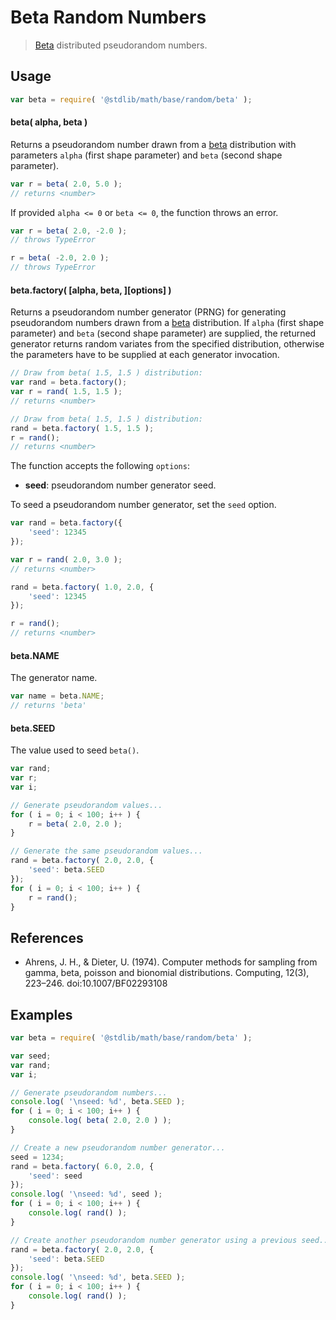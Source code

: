 # Beta Random Numbers

> [Beta][beta] distributed pseudorandom numbers.


<!-- <usage> -->

## Usage

``` javascript
var beta = require( '@stdlib/math/base/random/beta' );
```

#### beta( alpha, beta )

Returns a pseudorandom number drawn from a [beta][beta] distribution with parameters `alpha` (first shape parameter) and `beta` (second shape parameter).

``` javascript
var r = beta( 2.0, 5.0 );
// returns <number>
```

If provided `alpha <= 0` or `beta <= 0`, the function throws an error.

``` javascript
var r = beta( 2.0, -2.0 );
// throws TypeError

r = beta( -2.0, 2.0 );
// throws TypeError
```

#### beta.factory( \[alpha, beta, \]\[options\] )

Returns a pseudorandom number generator (PRNG) for generating pseudorandom numbers drawn from a [beta][beta] distribution. If `alpha` (first shape parameter) and `beta` (second shape parameter) are supplied, the returned generator returns random variates from the specified distribution, otherwise the parameters have to be supplied at each generator invocation.

``` javascript
// Draw from beta( 1.5, 1.5 ) distribution:
var rand = beta.factory();
var r = rand( 1.5, 1.5 );
// returns <number>

// Draw from beta( 1.5, 1.5 ) distribution:
rand = beta.factory( 1.5, 1.5 );
r = rand();
// returns <number>
```

The function accepts the following `options`:

* __seed__: pseudorandom number generator seed.

To seed a pseudorandom number generator, set the `seed` option.

``` javascript
var rand = beta.factory({
    'seed': 12345
});

var r = rand( 2.0, 3.0 );
// returns <number>

rand = beta.factory( 1.0, 2.0, {
    'seed': 12345
});

r = rand();
// returns <number>
```

#### beta.NAME

The generator name.

``` javascript
var name = beta.NAME;
// returns 'beta'
```

#### beta.SEED

The value used to seed `beta()`.

``` javascript
var rand;
var r;
var i;

// Generate pseudorandom values...
for ( i = 0; i < 100; i++ ) {
    r = beta( 2.0, 2.0 );
}

// Generate the same pseudorandom values...
rand = beta.factory( 2.0, 2.0, {
    'seed': beta.SEED
});
for ( i = 0; i < 100; i++ ) {
    r = rand();
}
```

<!-- </usage> -->

<!-- <references> -->

## References

* Ahrens, J. H., & Dieter, U. (1974). Computer methods for sampling from gamma, beta, poisson and bionomial distributions. Computing, 12(3), 223–246. doi:10.1007/BF02293108


<!-- </references> -->


<!-- <examples> -->

## Examples

``` javascript
var beta = require( '@stdlib/math/base/random/beta' );

var seed;
var rand;
var i;

// Generate pseudorandom numbers...
console.log( '\nseed: %d', beta.SEED );
for ( i = 0; i < 100; i++ ) {
    console.log( beta( 2.0, 2.0 ) );
}

// Create a new pseudorandom number generator...
seed = 1234;
rand = beta.factory( 6.0, 2.0, {
    'seed': seed
});
console.log( '\nseed: %d', seed );
for ( i = 0; i < 100; i++ ) {
    console.log( rand() );
}

// Create another pseudorandom number generator using a previous seed...
rand = beta.factory( 2.0, 2.0, {
    'seed': beta.SEED
});
console.log( '\nseed: %d', beta.SEED );
for ( i = 0; i < 100; i++ ) {
    console.log( rand() );
}
```

<!-- </examples> -->


<!-- <links> -->

[beta]: https://en.wikipedia.org/wiki/Beta_distribution

<!-- </links> -->
